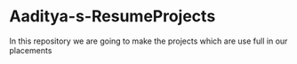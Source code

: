# Aaditya-s-ResumeProjects
In this repository we are going to make the projects which are use full in our placements

